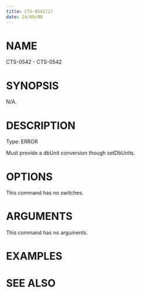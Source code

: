 ```yaml
---
title: CTS-0542(2)
date: 24/09/08
---
```


# NAME

CTS-0542 - CTS-0542

# SYNOPSIS

N/A.

# DESCRIPTION

Type: ERROR

Must provide a dbUnit conversion though setDbUnits.

# OPTIONS

This command has no switches.

# ARGUMENTS

This command has no arguments.

# EXAMPLES

# SEE ALSO
